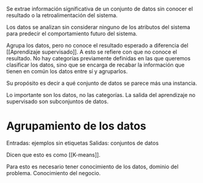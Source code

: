 Se extrae información significativa de un conjunto de datos sin conocer el resultado o la retroalimentación del sistema.

Los datos se analizan sin considerar ninguno de los atributos del sistema para predecir el comportamiento futuro del sistema. 

Agrupa los datos, pero no conoce el resultado esperado a diferencia del [[Aprendizaje supervisado]]. A esto se refiere con que no conoce el resultado. No hay categorías previamente definidas en las que queremos clasificar los datos, sino que se encarga de recabar la información que tienen en común los datos entre sí y agruparlos. 

Su propósito es decir a qué conjunto de datos se parece más una instancia.

Lo importante son los datos, no las categorías. La salida del aprendizaje no supervisado son subconjuntos de datos. 

# Agrupamiento de los datos
Entradas: ejemplos sin etiquetas
Salidas: conjuntos de datos

Dicen que esto es como [[K-means]].

Para esto es necesario tener conocimiento de los datos, dominio del problema. Conocimiento del negocio.

